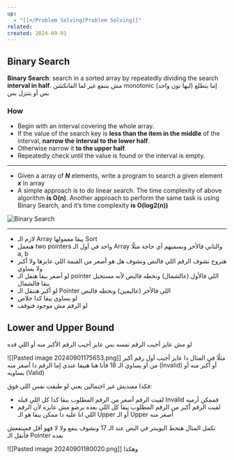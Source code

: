 ```yaml
---
up:
  - "[[+/Problem Solving|Problem Solving]]"
related: 
created: 2024-09-01
---
```


## Binary Search

**Binary Search**: search in a sorted array by repeatedly dividing the search **interval in half**.
مش بتنفع غير لما الفانكشن monotonic (ليها تون واحد) إما بتطلع بس أو بتنزل بس
### How
- Begin with an interval covering the whole array.
- If the value of the search key is **less than the item in the middle** of the interval, **narrow the interval to the lower half**.
- Otherwise narrow it **to the upper half**.
- Repeatedly check until the value is found or the interval is empty.

---

- Given a array of _**N**_ elements, write a program to search a given element _**x**_ in array
- A simple approach is to do linear search. The time complexity of above algorithm **is O(n)**. Another approach to perform the same task is using Binary Search, and it’s time complexity **is O(log2(n))**

![Binary Search](https://cdn-images-1.medium.com/max/1200/1*EYkSkQaoduFBhpCVx7nyEA.gif)

---
- لازم الـ Array يبقا معمولها Sort
- هنعمل two pointers واحد في أول الـ Array والتاني فالأخر ونسميهم أي حاجة مثلًا a, b
- هنروح نشوف الرقم اللي فالنص ونشوف هل هو أصغر من القيمة اللي عايزها ولا أكبر ولا يساوي
- لو أصغر يبقا هنقل الـ pointer اللي فالأول (عالشمال) ونحطه فالنص لأنه مستحيل يبقا فالشمال
- لو أكبر هننقل الـ Pointer اللي فالأخر (عاليمين) ونحطه فالنص
- لو يساوي يبقا كدا خلاص
- لو الرقم مش موجود فنوقف
## Lower and Upper Bound
لو مش عايز أجيب الرقم نفسه بس عايز أجيب الرقم الأكبر منه أو اللي قده

![[Pasted image 20240901175653.png]]
مثلًا في المثال دا عايز أجيب أول رقم أكبر من أو يساوي الـ 18
فأنا هنا هيبقا عندي إما الرقم دا أصغر منه (Invalid) أو أكبر منه أو يساويه (Valid)

فكدا معنديش غير احتمالين يعني لو طبقت نفس اللي فوق:
- لقيت الرقم أصغر من الرقم المطلوب يبقا كدا كل اللي قبله Invalid فممكن أرميه
- لقيت الرقم أكبر من الرقم المطلوب يبقا كل اللي بعده برضو مش عايزه لأن الرقم اللي انا عليه دا ممكن يبقا هو الـ Upper أو الـ Upper أصغر منه 

نكمل المثال هنحط البوينتر في النص عند الـ 17 ونشوف ينفع ولا لا فهو أقل فمينفعش فأنقل الـ Pointer بعده

![[Pasted image 20240901180020.png]]
وهكذا